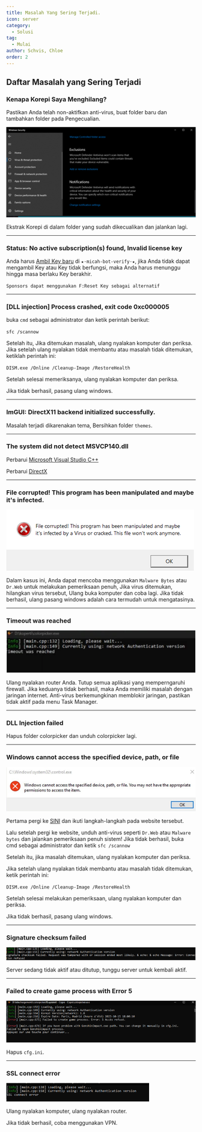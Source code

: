 ```yaml
---
title: Masalah Yang Sering Terjadi.
icon: server
category:
  - Solusi
tag:
  - Mulai
author: Schvis, Chloe
order: 2
---
```


## Daftar Masalah yang Sering Terjadi

### Kenapa Korepi Saya Menghilang?

Pastikan Anda telah non-aktifkan anti-virus, buat folder baru dan tambahkan folder pada Pengecualian.

![](/assets/images/docs/202312/virus.png)

Ekstrak Korepi di dalam folder yang sudah dikecualikan dan jalankan lagi.

---
### Status: No active subscription(s) found, Invalid license key

Anda harus [Ambil Key baru](../guide/getkey.md) di `⁠★⋅micah-bot-verify⋅★`, jika Anda tidak dapat mengambil Key atau Key tidak berfungsi, maka Anda harus menunggu hingga masa berlaku Key berakhir.

`Sponsors dapat menggunakan F:Reset Key sebagai alternatif`

---
### [DLL injection]  Process crashed, exit code 0xc000005

buka `cmd` sebagai administrator dan ketik perintah berikut:

`sfc /scannow`

Setelah itu, Jika ditemukan masalah, ulang nyalakan komputer dan periksa.
Jika setelah ulang nyalakan tidak membantu atau masalah tidak ditemukan, ketiklah perintah ini:

`DISM.exe /Online /Cleanup-Image /RestoreHealth`

Setelah selesai memeriksanya, ulang nyalakan komputer dan periksa.

Jika tidak berhasil, pasang ulang windows.

---
### ImGUI: DirectX11 backend initialized successfully.

Masalah terjadi dikarenakan tema, Bersihkan folder `themes`.

---
### The system did not detect MSVCP140.dll

Perbarui [Microsoft Visual Studio C++](https://learn.microsoft.com/en-us/cpp/windows/latest-supported-vc-redist?view=msvc-170#visual-studio-2015-2017-2019-and-2022)

Perbarui [DirectX](https://www.microsoft.com/en-us/download/details.aspx?id=35)

---
### File corrupted! This program has been manipulated and maybe it's infected.

![](/assets/images/docs/202312/virus2.png)

Dalam kasus ini, Anda dapat mencoba menggunakan `Malware Bytes` atau `Dr.Web` untuk melakukan pemeriksaan penuh, Jika virus ditemukan, hilangkan virus tersebut, Ulang buka komputer dan coba lagi. Jika tidak berhasil, ulang pasang windows adalah cara termudah untuk mengatasinya.

---
### Timeout was reached

![](/assets/images/docs/202312/error1.png)

Ulang nyalakan router Anda.
Tutup semua aplikasi yang memperngaruhi firewall. Jika keduanya tidak berhasil, maka Anda memiliki masalah dengan jaringan internet.
Anti-virus berkemungkinan memblokir jaringan, pastikan tidak aktif pada menu Task Manager.

---
### DLL Injection failed

Hapus folder colorpicker dan unduh colorpicker lagi.

---
### Windows cannot access the specified device, path, or file

![](/assets/images/docs/202312/error2.png)

Pertama pergi ke [SINI](https://support.microsoft.com/en-us/topic/-windows-cannot-access-the-specified-device-path-or-file-error-when-you-try-to-install-update-or-start-a-program-or-file-46361133-47ed-6967-c13e-e75d3cc29657) dan ikuti langkah-langkah pada website tersebut.

Lalu setelah pergi ke website, unduh anti-virus seperti `Dr.Web` atau `Malware bytes` dan jalankan pemeriksaan penuh sistem!
Jika tidak berhasil, buka cmd sebagai administrator dan ketik `sfc /scannow`

Setelah itu, jika masalah ditemukan, ulang nyalakan komputer dan periksa.

Jika setelah ulang nyalakan tidak membantu atau masalah tidak ditemukan, ketik perintah ini:

`DISM.exe /Online /Cleanup-Image /RestoreHealth`

Setelah selesai melakukan pemeriksaan, ulang nyalakan komputer dan periksa.

Jika tidak berhasil, pasang ulang windows.

---
### Signature checksum failed

![](/assets/images/docs/202312/checksum.png)

Server sedang tidak aktif atau ditutup, tunggu server untuk kembali aktif.

---
### Failed to create game process with Error 5

![](/assets/images/docs/202312/error3.png)

Hapus `cfg.ini`.

---
### SSL connect error

![](/assets/images/docs/202312/error4.png)

Ulang nyalakan komputer, ulang nyalakan router.

Jika tidak berhasil, coba menggunakan VPN.

